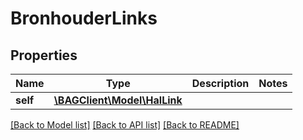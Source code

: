 # BronhouderLinks

## Properties
Name | Type | Description | Notes
------------ | ------------- | ------------- | -------------
**self** | [**\BAGClient\Model\HalLink**](HalLink.md) |  | 

[[Back to Model list]](../../README.md#documentation-for-models) [[Back to API list]](../../README.md#documentation-for-api-endpoints) [[Back to README]](../../README.md)

